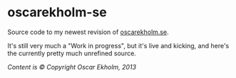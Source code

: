 oscarekholm-se
==============

Source code to my newest revision of
[oscarekholm.se](http://oscarekholm.se).

It's still very much a "Work in progress", but it's live and kicking,
and here's the currently pretty much unrefined source. 

*Content is &copy; Copyright Oscar Ekholm, 2013*
